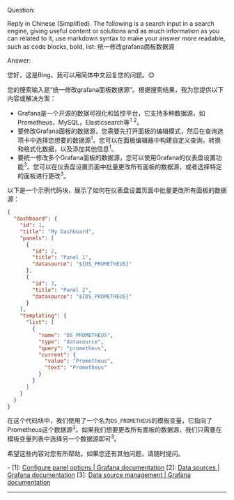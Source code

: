 Question:

Reply in Chinese (Simplified).
The following is a search input in a search engine, giving useful content or solutions and as much information as you can related to it, use markdown syntax to make your answer more readable, such as code blocks, bold, list:
统一修改grafana面板数据源

Answer:

您好，这是Bing。我可以用简体中文回复您的问题。😊

您的搜索输入是“统一修改grafana面板数据源”。根据搜索结果，我为您提供以下内容或解决方案：

- Grafana是一个开源的数据可视化和监控平台，它支持多种数据源，如Prometheus，MySQL，Elasticsearch等<sup>1</sup> <sup>2</sup>。
- 要修改Grafana面板的数据源，您需要先打开面板的编辑模式，然后在查询选项卡中选择您想要的数据源<sup>1</sup>。您可以在面板编辑器中构建自定义查询，转换和格式化数据，以及添加其他信息<sup>1</sup>。
- 要统一修改多个Grafana面板的数据源，您可以使用Grafana的仪表盘设置功能<sup>3</sup>。您可以在仪表盘设置页面中批量更改所有面板的数据源，或者选择特定的面板进行更改<sup>3</sup>。

以下是一个示例代码块，展示了如何在仪表盘设置页面中批量更改所有面板的数据源：

```json
{
  "dashboard": {
    "id": 1,
    "title": "My Dashboard",
    "panels": [
      {
        "id": 2,
        "title": "Panel 1",
        "datasource": "${DS_PROMETHEUS}"
      },
      {
        "id": 3,
        "title": "Panel 2",
        "datasource": "${DS_PROMETHEUS}"
      }
    ],
    "templating": {
      "list": [
        {
          "name": "DS_PROMETHEUS",
          "type": "datasource",
          "query": "prometheus",
          "current": {
            "value": "Prometheus",
            "text": "Prometheus"
          }
        }
      ]
    }
  }
}
```

在这个代码块中，我们使用了一个名为`DS_PROMETHEUS`的模板变量，它指向了Prometheus这个数据源<sup>3</sup>。如果我们想要更改所有面板的数据源，我们只需要在模板变量列表中选择另一个数据源即可<sup>3</sup>。

希望这些内容对您有所帮助。如果您还有其他问题，请随时提问。

\-
\[1]: [Configure panel options | Grafana documentation](https://grafana.com/docs/grafana/latest/panels-visualizations/configure-panel-options/)
\[2]: [Data sources | Grafana documentation](https://grafana.com/docs/grafana/latest/datasources/)
\[3]: [Data source management | Grafana documentation](https://grafana.com/docs/grafana/latest/administration/data-source-management/)

<hr/>

